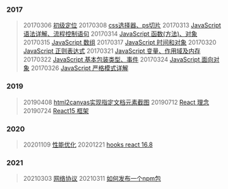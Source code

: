 ### 2017

> 20170306 [初级定位](/category/20170306.md)
> 20170308 [css选择器、ps切片](/category/20170308.md)
> 20170313 [JavaScript 语法详解、流程控制语句](/category/20170313.md)
> 20170314 [JavaScript 函数(方法)、对象](/category/20170314.md)
> 20170315 [JavaScript 数组](/category/20170315.md)
> 20170317 [JavaScript 时间和对象](/category/20170317.md)
> 20170320 [JavaScript 正则表达式](/category/20170320.md)
> 20170321 [JavaScript 变量、作用域及内存](/category/20170321.md)
> 20170322 [JavaScript 基本包装类型、事件](/category/20170322.md)
> 20170324 [JavaScript 面向对象](/category/20170324.md)
> 20170326 [JavaScript 严格模式详解](/category/20170326.md)

### 2019

> 20190408 [html2canvas实现指定文档元素截图](/category/20190408.md)
> 20190712 [React 理念](/category/20190712.md)
> 20190724 [React15 框架](/category/20190724.md)

### 2020

> 20201109 [性能优化](/category/20201109.md)
> 20201221 [hooks react 16.8](/category/20201221.md)

### 2021

> 20210303 [网络协议](/category/20210303.md)
> 20210311 [如何发布一个npm包](/category/20210311.md)

